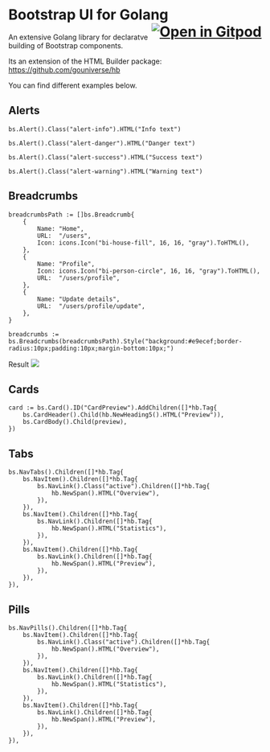 # Bootstrap UI for Golang <a href="https://gitpod.io/#https://github.com/gouniverse/bs" target="_blank" style="float:right;"><img src="https://gitpod.io/button/open-in-gitpod.svg" alt="Open in Gitpod" loading="lazy"></a>

An extensive Golang library for declaratve building of Bootstrap components. 

Its an extension of the HTML Builder package: https://github.com/gouniverse/hb

You can find different examples below.

## Alerts

```golang
bs.Alert().Class("alert-info").HTML("Info text")

bs.Alert().Class("alert-danger").HTML("Danger text")

bs.Alert().Class("alert-success").HTML("Success text")

bs.Alert().Class("alert-warning").HTML("Warning text")
```

## Breadcrumbs

```golang
breadcrumbsPath := []bs.Breadcrumb{
	{
		Name: "Home",
		URL:  "/users",
		Icon: icons.Icon("bi-house-fill", 16, 16, "gray").ToHTML(),
	},
	{
		Name: "Profile",
		Icon: icons.Icon("bi-person-circle", 16, 16, "gray").ToHTML(),
		URL:  "/users/profile",
	},
	{
		Name: "Update details",
		URL:  "/users/profile/update",
	},
}

breadcrumbs := bs.Breadcrumbs(breadcrumbsPath).Style("background:#e9ecef;border-radius:10px;padding:10px;margin-bottom:10px;")
```

Result
<img src="Breadcrumbs.png" />

## Cards

```golang
card := bs.Card().ID("CardPreview").AddChildren([]*hb.Tag{
	bs.CardHeader().Child(hb.NewHeading5().HTML("Preview")),
	bs.CardBody().Child(preview),
})
```

## Tabs

```golang
bs.NavTabs().Children([]*hb.Tag{
	bs.NavItem().Children([]*hb.Tag{
		bs.NavLink().Class("active").Children([]*hb.Tag{
			hb.NewSpan().HTML("Overview"),
		}),
	}),
	bs.NavItem().Children([]*hb.Tag{
		bs.NavLink().Children([]*hb.Tag{
			hb.NewSpan().HTML("Statistics"),
		}),
	}),
	bs.NavItem().Children([]*hb.Tag{
		bs.NavLink().Children([]*hb.Tag{
			hb.NewSpan().HTML("Preview"),
		}),
	}),
}),
```

## Pills

```golang
bs.NavPills().Children([]*hb.Tag{
	bs.NavItem().Children([]*hb.Tag{
		bs.NavLink().Class("active").Children([]*hb.Tag{
			hb.NewSpan().HTML("Overview"),
		}),
	}),
	bs.NavItem().Children([]*hb.Tag{
		bs.NavLink().Children([]*hb.Tag{
			hb.NewSpan().HTML("Statistics"),
		}),
	}),
	bs.NavItem().Children([]*hb.Tag{
		bs.NavLink().Children([]*hb.Tag{
			hb.NewSpan().HTML("Preview"),
		}),
	}),
}),
```
